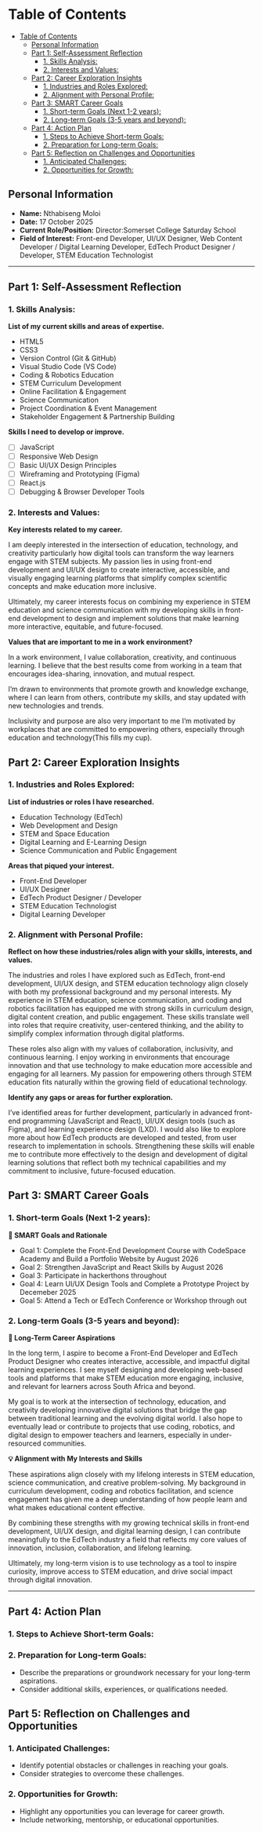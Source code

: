 # Table of Contents

- [Table of Contents](#table-of-contents)
  - [Personal Information](#personal-information)
  - [Part 1: Self-Assessment Reflection](#part-1-self-assessment-reflection)
    - [1. Skills Analysis:](#1-skills-analysis)
    - [2. Interests and Values:](#2-interests-and-values)
  - [Part 2: Career Exploration Insights](#part-2-career-exploration-insights)
    - [1. Industries and Roles Explored:](#1-industries-and-roles-explored)
    - [2. Alignment with Personal Profile:](#2-alignment-with-personal-profile)
  - [Part 3: SMART Career Goals](#part-3-smart-career-goals)
    - [1. Short-term Goals (Next 1-2 years):](#1-short-term-goals-next-1-2-years)
    - [2. Long-term Goals (3-5 years and beyond):](#2-long-term-goals-3-5-years-and-beyond)
  - [Part 4: Action Plan](#part-4-action-plan)
    - [1. Steps to Achieve Short-term Goals:](#1-steps-to-achieve-short-term-goals)
    - [2. Preparation for Long-term Goals:](#2-preparation-for-long-term-goals)
  - [Part 5: Reflection on Challenges and Opportunities](#part-5-reflection-on-challenges-and-opportunities)
    - [1. Anticipated Challenges:](#1-anticipated-challenges)
    - [2. Opportunities for Growth:](#2-opportunities-for-growth)

## Personal Information

- **Name:** Nthabiseng Moloi
- **Date:** 17 October 2025
- **Current Role/Position:** Director:Somerset College Saturday School
- **Field of Interest:** Front-end Developer, UI/UX Designer, Web Content Developer / Digital Learning Developer, EdTech Product Designer / Developer, STEM Education Technologist

---

## Part 1: Self-Assessment Reflection

### 1. Skills Analysis:

**List of my current skills and areas of expertise.**

- HTML5
- CSS3
- Version Control (Git & GitHub)
- Visual Studio Code (VS Code)
- Coding & Robotics Education
- STEM Curriculum Development
- Online Facilitation & Engagement
- Science Communication
- Project Coordination & Event Management
- Stakeholder Engagement & Partnership Building

**Skills I need to develop or improve.**

- [ ] JavaScript
- [ ] Responsive Web Design
- [ ] Basic UI/UX Design Principles
- [ ] Wireframing and Prototyping (Figma)
- [ ] React.js
- [ ] Debugging & Browser Developer Tools

### 2. Interests and Values:

**Key interests related to my career.**

I am deeply interested in the intersection of education, technology, and creativity particularly how digital tools can transform the way learners engage with STEM subjects. My passion lies in using front-end development and UI/UX design to create interactive, accessible, and visually engaging learning platforms that simplify complex scientific concepts and make education more inclusive.

Ultimately, my career interests focus on combining my experience in STEM education and science communication with my developing skills in front-end development to design and implement solutions that make learning more interactive, equitable, and future-focused.

**Values that are important to me in a work environment?**

In a work environment, I value collaboration, creativity, and continuous learning. I believe that the best results come from working in a team that encourages idea-sharing, innovation, and mutual respect.

I’m drawn to environments that promote growth and knowledge exchange, where I can learn from others, contribute my skills, and stay updated with new technologies and trends.

Inclusivity and purpose are also very important to me I’m motivated by workplaces that are committed to empowering others, especially through education and technology(This fills my cup).

## Part 2: Career Exploration Insights

### 1. Industries and Roles Explored:

**List of industries or roles I have researched.**

- Education Technology (EdTech)
- Web Development and Design
- STEM and Space Education
- Digital Learning and E-Learning Design
- Science Communication and Public Engagement

**Areas that piqued your interest.**

- Front-End Developer
- UI/UX Designer
- EdTech Product Designer / Developer
- STEM Education Technologist
- Digital Learning Developer

### 2. Alignment with Personal Profile:

**Reflect on how these industries/roles align with your skills, interests, and values.**

The industries and roles I have explored such as EdTech, front-end development, UI/UX design, and STEM education technology align closely with both my professional background and my personal interests. My experience in STEM education, science communication, and coding and robotics facilitation has equipped me with strong skills in curriculum design, digital content creation, and public engagement. These skills translate well into roles that require creativity, user-centered thinking, and the ability to simplify complex information through digital platforms.

These roles also align with my values of collaboration, inclusivity, and continuous learning. I enjoy working in environments that encourage innovation and that use technology to make education more accessible and engaging for all learners. My passion for empowering others through STEM education fits naturally within the growing field of educational technology.

**Identify any gaps or areas for further exploration.**

I’ve identified areas for further development, particularly in advanced front-end programming (JavaScript and React), UI/UX design tools (such as Figma), and learning experience design (LXD). I would also like to explore more about how EdTech products are developed and tested, from user research to implementation in schools. Strengthening these skills will enable me to contribute more effectively to the design and development of digital learning solutions that reflect both my technical capabilities and my commitment to inclusive, future-focused education.

## Part 3: SMART Career Goals

### 1. Short-term Goals (Next 1-2 years):

**🎯 SMART Goals and Rationale**

- Goal 1: Complete the Front-End Development Course with CodeSpace Academy and Build a Portfolio Website by August 2026
- Goal 2: Strengthen JavaScript and React Skills by August 2026
- Goal 3: Participate in hackerthons throughout
- Goal 4: Learn UI/UX Design Tools and Complete a Prototype Project by Decemeber 2025
- Goal 5: Attend a Tech or EdTech Conference or Workshop through out

### 2. Long-term Goals (3-5 years and beyond):

**🌠 Long-Term Career Aspirations**

In the long term, I aspire to become a Front-End Developer and EdTech Product Designer who creates interactive, accessible, and impactful digital learning experiences. I see myself designing and developing web-based tools and platforms that make STEM education more engaging, inclusive, and relevant for learners across South Africa and beyond.

My goal is to work at the intersection of technology, education, and creativity developing innovative digital solutions that bridge the gap between traditional learning and the evolving digital world. I also hope to eventually lead or contribute to projects that use coding, robotics, and digital design to empower teachers and learners, especially in under-resourced communities.

**💡 Alignment with My Interests and Skills**

These aspirations align closely with my lifelong interests in STEM education, science communication, and creative problem-solving. My background in curriculum development, coding and robotics facilitation, and science engagement has given me a deep understanding of how people learn and what makes educational content effective.

By combining these strengths with my growing technical skills in front-end development, UI/UX design, and digital learning design, I can contribute meaningfully to the EdTech industry a field that reflects my core values of innovation, inclusion, collaboration, and lifelong learning.

Ultimately, my long-term vision is to use technology as a tool to inspire curiosity, improve access to STEM education, and drive social impact through digital innovation.

---

## Part 4: Action Plan

### 1. Steps to Achieve Short-term Goals:

### 2. Preparation for Long-term Goals:

- Describe the preparations or groundwork necessary for your long-term aspirations.
- Consider additional skills, experiences, or qualifications needed.

## Part 5: Reflection on Challenges and Opportunities

### 1. Anticipated Challenges:

- Identify potential obstacles or challenges in reaching your goals.
- Consider strategies to overcome these challenges.

### 2. Opportunities for Growth:

- Highlight any opportunities you can leverage for career growth.
- Include networking, mentorship, or educational opportunities.
